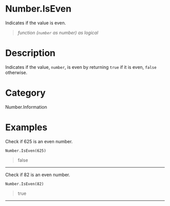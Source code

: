 # Number.IsEven
Indicates if the value is even.
> _function (<code>number</code> as number) as logical_

# Description 
Indicates if the value, <code>number</code>, is even by returning <code>true</code> if it is even, <code>false</code> otherwise.
# Category 
Number.Information
# Examples 
Check if 625 is an even number.
```
Number.IsEven(625)
```
> false
***
Check if 82 is an even number.
```
Number.IsEven(82)
```
> true
***
